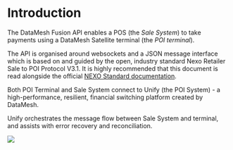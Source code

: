 # Introduction

The DataMesh Fusion API enables a POS (the *Sale System*) to take payments using a DataMesh Satellite terminal (the *POI terminal*). 

The API is organised around websockets and a JSON message interface which is based on and guided by the open, industry standard Nexo Retailer Sale to POI Protocol V3.1. It is highly recommended that this document is read alongside the official [NEXO Standard documentation](https://www.nexo-standards.org/).

Both POI Terminal and Sale System connect to Unify (the POI System) - a high-performance, resilient, financial switching platform created by DataMesh.

Unify orchestrates the message flow between Sale System and terminal, and assists with error recovery and reconciliation. 

![](images/overview-diagram.png)

